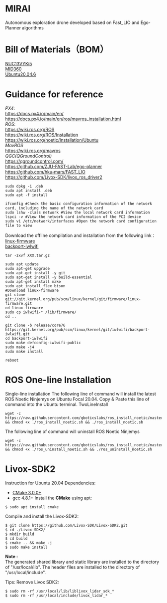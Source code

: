 # MIRAI
Autonomous exploration drone developed based on Fast_LIO and Ego-Planner algorithms
# Bill of Materials（BOM）
[NUC13VYKi5](https://www.asus.com.cn/displays-desktops/nucs/nuc-kits/nuc-13-pro-desk-edition-kit/techspec/)<br>
[MID360](https://www.livoxtech.com/cn/mid-360)<br>
[Ubuntu20.04.6](https://releases.ubuntu.com/focal/)
# Guidance for reference
_PX4_:<br>
https://docs.px4.io/main/en/<br>
https://docs.px4.io/main/en/ros/mavros_installation.html<br>
_ROS_:<br>
https://wiki.ros.org/ROS<br>
https://wiki.ros.org/ROS/Installation<br>
https://wiki.ros.org/noetic/Installation/Ubuntu<br>
_MavROS_<br>
https://wiki.ros.org/mavros<br>
_QGC(QGroundControl)_<br>
https://qgroundcontrol.com/<br>
https://github.com/ZJU-FAST-Lab/ego-planner<br>
https://github.com/hku-mars/FAST_LIO<br>
https://github.com/Livox-SDK/livox_ros_driver2<br>

```shell
sudo dpkg -i .deb
sudo apt install .deb
sudo apt -f install
```

```
ifconfig #Check the basic configuration information of the network card, including the name of the network card
sudo lshw -class network #View the local network card information
lspci -v #View the network card information of the PCI device
sudo vi /etc/network/interfaces #Open the network card configuration file to view
```
Download the offline compilation and installation from the following link：<br>
[linux-firmware](https://web.git.kernel.org/pub/scm/linux/kernel/git/firmware/linux-firmware.git/)<br>
[backport-iwlwifi](https://web.git.kernel.org/pub/scm/linux/kernel/git/iwlwifi/backport-iwlwifi.git/)<br>
```
tar -zxvf XXX.tar.gz
```
```shell
sudo apt update
sudo apt-get upgrade
sudo apt-get install -y git
sudo apt-get install -y build-essential
sudo apt-get install make
sudo apt install flex bison
#Download linux-firmware
git clone git://git.kernel.org/pub/scm/linux/kernel/git/firmware/linux-firmware.git
cd linux-firmware
sudo cp iwlwifi-* /lib/firmware/
cd ..
```

```
git clone -b release/core76 https://git.kernel.org/pub/scm/linux/kernel/git/iwlwifi/backport-iwlwifi.git
cd backport-iwlwifi
sudo make defconfig-iwlwifi-public
sudo make -j4
sudo make install
```
```
reboot
```

# ROS One-line Installation
Single-line installation The following line of command will install the latest ROS Noetic Ninjemys on Ubuntu Focal 20.04. Copy & Paste this line of command into the Ubuntu terminal.
TwoLineInstall


```
wget -c https://raw.githubusercontent.com/qboticslabs/ros_install_noetic/master/ros_install_noetic.sh && chmod +x ./ros_install_noetic.sh && ./ros_install_noetic.sh
```
The following line of command will uninstall ROS Noetic Ninjemys
```
wget -c https://raw.githubusercontent.com/qboticslabs/ros_install_noetic/master/ros_uninstall_noetic.sh && chmod +x ./ros_uninstall_noetic.sh && ./ros_uninstall_noetic.sh
```
# Livox-SDK2
Instruction for Ubuntu 20.04
Dependencies:
* [CMake 3.0.0+](https://cmake.org/)
* gcc 4.8.1+
Install the **CMake** using apt:
```shell
$ sudo apt install cmake
```
Compile and install the Livox-SDK2:

```shell
$ git clone https://github.com/Livox-SDK/Livox-SDK2.git
$ cd ./Livox-SDK2/
$ mkdir build
$ cd build
$ cmake .. && make -j
$ sudo make install
```

**Note :**  
The generated shared library and static library are installed to the directory of "/usr/local/lib". The header files are installed to the directory of "/usr/local/include".

Tips: Remove Livox SDK2:

```shell
$ sudo rm -rf /usr/local/lib/liblivox_lidar_sdk_*
$ sudo rm -rf /usr/local/include/livox_lidar_*
```

